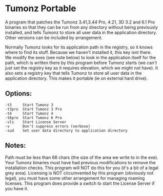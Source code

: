 Tumonz Portable
================

A program that patches the Tumonz 3.41,3.44 Pro, 4.21, 3D 3.2 and 6.1 Pro binaries so that they can be run from any directory without being previously installed, and tells Tumonz to store all user data in the application directory.
Other versions can be included by arrangement.

Normally Tumonz looks for its application path in the registry, so it knows where to find its stuff.  Because we haven't installed it, this key isnt there.  We modify the exes (see note below) to look in the application itself for the path, which is written there by this program before Tumonz starts (we can't just set the registry key as it requires elevation, which we might not have). It also sets a registry key that tells Tumonz to store all user data in the application directory.  This makes it portable (ie on external hard drive).

Options:
--------
```
-t3     Start Tumonz 3  
-t3pro  Start Tumonz 3 Pro  
-t4     Start Tumonz 4  
-t6pro  Start Tumonz 6 Pro  
-vls    Start License Server  
-v      Don't suppress errors (verbose)  
-sud    Set user data directory to application directory  
```

Notes:
------
Path must be less than 68 chars (the size of the area we write to in the exe).
Your Tumonz binaries must have had previous modifications to remove the installation checks.  This program will NOT do this for you (it's a bit of a legal grey area).
Licensing is NOT circumvented by this program (obviously not legal), you must have some other arrangement for managing roaming licenses.  This program does provide a switch to start the License Server if you have it.
